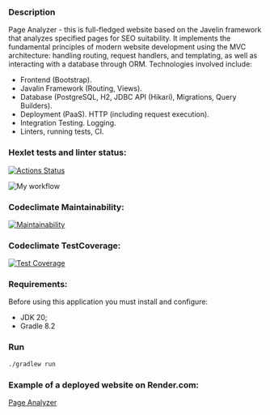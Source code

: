 ### Description
Page Analyzer - this is full-fledged website based on the Javelin framework that analyzes specified pages for SEO suitability. It implements the fundamental principles of modern website development using the MVC architecture: handling routing, request handlers, and templating, as well as interacting with a database through ORM.
Technologies involved include:
- Frontend (Bootstrap).
- Javalin Framework (Routing, Views).
- Database (PostgreSQL, H2, JDBC API (Hikari), Migrations, Query Builders).
- Deployment (PaaS). HTTP (including request execution).
- Integration Testing. Logging.
- Linters, running tests, CI.

### Hexlet tests and linter status:
[![Actions Status](https://github.com/a88217/java-project-72/actions/workflows/hexlet-check.yml/badge.svg)](https://github.com/a88217/java-project-72/actions)

![My workflow](https://github.com/a88217/java-project-72/actions/workflows/myWorkflow.yml/badge.svg)

### Codeclimate Maintainability:
[![Maintainability](https://api.codeclimate.com/v1/badges/75932efa13a57b81ea70/maintainability)](https://codeclimate.com/github/a88217/java-project-72/maintainability)

### Codeclimate TestCoverage:
[![Test Coverage](https://api.codeclimate.com/v1/badges/75932efa13a57b81ea70/test_coverage)](https://codeclimate.com/github/a88217/java-project-72/test_coverage)

### Requirements:
Before using this application you must install and configure:
- JDK 20;
- Gradle 8.2


### Run
```bash
./gradlew run
```

### Example of a deployed website on Render.com:
<a href="https://page-analyzer-rs5k.onrender.com">Page Analyzer</a>


